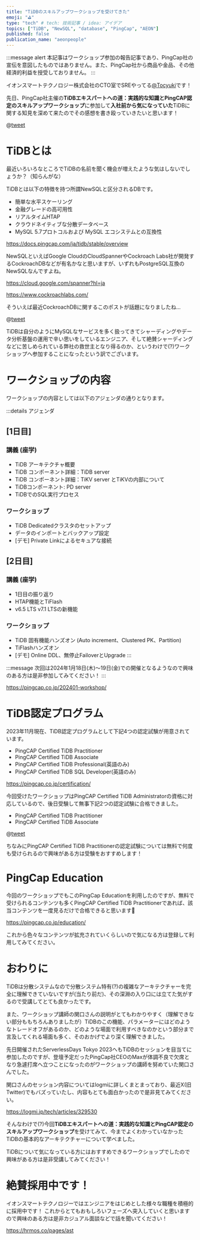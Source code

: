 ```yaml
---
title: "TiDBのスキルアップワークショップを受けてきた"
emoji: "⛳"
type: "tech" # tech: 技術記事 / idea: アイデア
topics: ["TiDB", "NewSQL", "database", "PingCap", "AEON"]
published: false
publication_name: "aeonpeople"
---
```


:::message alert
本記事はワークショップ参加の報告記事であり、PingCap社の宣伝を意図したものではありません。また、PingCap社から商品や金品、その他経済的利益を授受しておりません。
:::

イオンスマートテクノロジー株式会社のCTO室でSREやってる[@Tocyuki](https://twitter.com/Tocyuki)です！

先日、PingCap社主催の**TiDBエキスパートへの道：実践的な知識とPingCAP認定のスキルアップワークショップ**に参加して**入社前から気になっていた**TiDBに関する知見を深めて来たのでその感想を書き殴っていきたいと思います！

@[tweet](https://twitter.com/Tocyuki/status/1681298518965899264)

# TiDBとは

最近いろいろなところでTiDBの名前を聞く機会が増えたような気はしないでしょうか？（知らんがな）

TiDBとは以下の特徴を持つ所謂NewSQLと区分されるDBです。

- 簡単な水平スケーリング
- 金融グレードの高可用性
- リアルタイムHTAP
- クラウドネイティブな分散データベース
- MySQL 5.7プロトコルおよび MySQL エコシステムとの互換性

https://docs.pingcap.com/ja/tidb/stable/overview

NewSQLといえばGoogle CloudのCloudSpannerやCockroach Labs社が開発するCockroachDBなどが有名かなと思いますが、いずれもPostgreSQL互換のNewSQLなんですよね。

https://cloud.google.com/spanner?hl=ja

https://www.cockroachlabs.com/

そういえば最近CockroachDBに関するこのポストが話題になりましたね...

@[tweet](https://twitter.com/CockroachDB/status/1702735112419319993)

TiDBは自分のようにMySQLなサービスを多く扱ってきてシャーディングやデータ分析基盤の運用で辛い思いをしているエンジニア、そして絶賛シャーディングなどに苦しめられている弊社の救世主となり得るのか、というわけで(?)ワークショップへ参加することになったという訳でございます。

# ワークショップの内容

ワークショップの内容としては以下のアジェンダの通りとなります。

:::details アジェンダ
## [1日目]

### 講義 (座学)

- TiDB アーキテクチャ概要
- TiDB コンポーネント詳細：TiDB server
- TiDB コンポーネント詳細：TiKV server とTiKVの内部について
- TiDBコンポーネント: PD server
- TiDBでのSQL実行プロセス

### ワークショップ

- TiDB Dedicatedクラスタのセットアップ
- データのインポートとバックアップ設定
- [デモ] Private Linkによるセキュアな接続

## [2日目]

### 講義 (座学)

- 1日目の振り返り
- HTAP機能とTiFlash
- v6.5 LTS v7.1 LTSの新機能

### ワークショップ

- TiDB 固有機能ハンズオン (Auto increment、Clustered PK、Partition)
- TiFlashハンズオン
- [デモ] Online DDL、無停止FailoverとUpgrade
:::

:::message
次回は2024年1月18日(木)〜19日(金)での開催となるようなので興味のある方は是非参加してみてください！
:::

https://pingcap.co.jp/202401-workshop/

# TiDB認定プログラム

2023年11月現在、TiDB認定プログラムとして下記4つの認定試験が用意されています。

- PingCAP Certified TiDB Practitioner
- PingCAP Certified TiDB Associate
- PingCAP Certified TiDB Professional(英語のみ)
- PingCAP Certified TiDB SQL Developer(英語のみ)

https://pingcap.co.jp/certification/

今回受けたワークショップはPingCAP Certified TiDB Administratorの資格に対応しているので、後日受験して無事下記2つの認定試験に合格できました。

- PingCAP Certified TiDB Practitioner
- PingCAP Certified TiDB Associate

@[tweet](https://twitter.com/Tocyuki/status/1718100198403211762)

ちなみにPingCAP Certified TiDB Practitionerの認定試験については無料で何度も受けられるので興味がある方は受験をおすすめします！

# PingCap Education

今回のワークショップでもこのPingCap Educationを利用したのですが、無料で受けられるコンテンツも多くPingCAP Certified TiDB Practitionerであれば、該当コンテンツを一度見るだけで合格できると思います🎉

https://pingcap.co.jp/education/


これから色々なコンテンツが拡充されていくらしいので気になる方は登録して利用してみてください。

# おわりに

TiDBは分散システムなので分散システム特有(?)の複雑なアーキテクチャーを完全に理解できていないですが(当たり前だ)、その深淵の入り口には立てた気がするので受講してとても良かったです。

また、ワークショップ講師の関口さんの説明がとてもわかりやすく（理解できない部分ももちろんありましたが）TiDBのこの機能、パラメーターにはどのようなトレードオフがあるのか、どのような場面で利用すべきなのかという部分まで言及してくれる場面も多く、そのおかげでより深く理解できました。

先日開催されたServerlessDays Tokyo 2023へもTiDBのセッションを目当てに参加したのですが、登壇予定だったPingCap社CEOのMaxが体調不良で欠席となり急遽打席へ立つことになったのがワークショップの講師を努めていた関口さんでした。

関口さんのセッション内容についてはlogmiに詳しくまとまっており、最近X(旧Twitter)でもバズっていたし、内容もとても面白かったので是非見てみてください。

https://logmi.jp/tech/articles/329530

そんなわけで(?)今回**TiDBエキスパートへの道：実践的な知識とPingCAP認定のスキルアップワークショップ**を受けてみて、今までよくわかっていなかったTiDBの基本的なアーキテクチャーについて学べました。

TiDBについて気になっている方にはおすすめできるワークショップでしたので興味がある方は是非受講してみてください！

# 絶賛採用中です！

イオンスマートテクノロジーではエンジニアをはじめとした様々な職種を積極的に採用中です！
これからとてもおもしろいフェーズへ突入していくと思いますので興味のある方は是非カジュアル面談などで話を聞いてください！

https://hrmos.co/pages/ast
